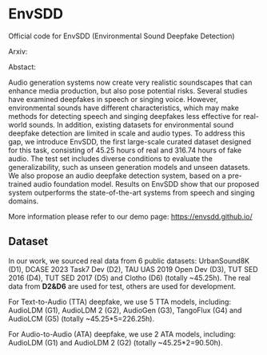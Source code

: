 # EnvSDD
Official code for EnvSDD (Environmental Sound Deepfake Detection)

Arxiv: 

Abstact:

Audio generation systems now create very realistic soundscapes that can enhance media production, but also pose potential risks. Several studies have examined deepfakes in speech or singing voice. However, environmental sounds have different characteristics, which may make methods for detecting speech and singing deepfakes less effective for real-world sounds. In addition, existing datasets for environmental sound deepfake detection are limited in scale and audio types. To address this gap, we introduce EnvSDD, the first large-scale curated dataset designed for this task, consisting of 45.25 hours of real and 316.74 hours of fake audio. The test set includes diverse conditions to evaluate the generalizability, such as unseen generation models and unseen datasets. We also propose an audio deepfake detection system, based on a pre-trained audio foundation model. Results on EnvSDD show that our proposed system outperforms the state-of-the-art systems from speech and singing domains.

More information please refer to our demo page: https://envsdd.github.io/

## Dataset

In our work, we sourced real data from 6 public datasets: UrbanSound8K (D1), DCASE 2023 Task7 Dev (D2), TAU UAS 2019 Open Dev (D3), TUT SED 2016 (D4), TUT SED 2017 (D5) and Clotho (D6) (totally ~45.25h). The real data from **D2&D6** are used for test, others are used for development.

For Text-to-Audio (TTA) deepfake, we use 5 TTA models, including: AudioLDM (G1), AudioLDM 2 (G2), AudioGen (G3), TangoFlux (G4) and AudioLCM (G5) (totally ~45.25*5=226.25h).

For Audio-to-Audio (ATA) deepfake, we use 2 ATA models, including: AudioLDM (G1) and AudioLDM 2 (G2) (totally ~45.25*2=90.50h).
